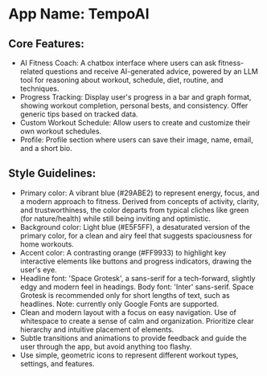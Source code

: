 # **App Name**: TempoAI

## Core Features:

- AI Fitness Coach: A chatbox interface where users can ask fitness-related questions and receive AI-generated advice, powered by an LLM tool for reasoning about workout, schedule, diet, routine, and techniques.
- Progress Tracking: Display user's progress in a bar and graph format, showing workout completion, personal bests, and consistency. Offer generic tips based on tracked data.
- Custom Workout Schedule: Allow users to create and customize their own workout schedules.
- Profile: Profile section where users can save their image, name, email, and a short bio.

## Style Guidelines:

- Primary color: A vibrant blue (#29ABE2) to represent energy, focus, and a modern approach to fitness. Derived from concepts of activity, clarity, and trustworthiness, the color departs from typical cliches like green (for nature/health) while still being inviting and optimistic.
- Background color: Light blue (#E5F5FF), a desaturated version of the primary color, for a clean and airy feel that suggests spaciousness for home workouts.
- Accent color: A contrasting orange (#FF9933) to highlight key interactive elements like buttons and progress indicators, drawing the user's eye.
- Headline font: 'Space Grotesk', a sans-serif for a tech-forward, slightly edgy and modern feel in headings. Body font: 'Inter' sans-serif. Space Grotesk is recommended only for short lengths of text, such as headlines. Note: currently only Google Fonts are supported.
- Clean and modern layout with a focus on easy navigation. Use of whitespace to create a sense of calm and organization. Prioritize clear hierarchy and intuitive placement of elements.
- Subtle transitions and animations to provide feedback and guide the user through the app, but avoid anything too flashy.
- Use simple, geometric icons to represent different workout types, settings, and features.